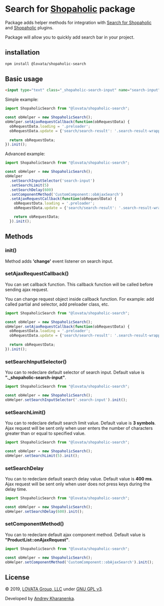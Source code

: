 # Search for [Shopaholic](https://octobercms.com/plugin/lovata-shopaholic) package

Package adds helper methods for integration with [Search for Shopaholic](https://octobercms.com/plugin/lovata-searchshopaholic)
and [Shopaholic](https://octobercms.com/plugin/lovata-shopaholic) plugins.

Package will allow you to quickly add search bar in your project.

## installation

```bash
npm install @lovata/shopaholic-search
```

## Basic usage

```html
<input type="text" class="_shopaholic-search-input" name="search-input" value="">
```

Simple example:
```javascript
import ShopaholicSearch from "@lovata/shopaholic-search";

const obHelper = new ShopaholicSearch();
obHelper.setAjaxRequestCallback(function(obRequestData) {
  obRequestData.loading = '.preloader';
  obRequestData.update = {'search/search-result': '.search-result-wrapper'};
  
  return obRequestData;
}).init();
```

Advanced example:
```javascript
import ShopaholicSearch from "@lovata/shopaholic-search";

const obHelper = new ShopaholicSearch();
obHelper
  .setSearchInputSelector('search-input')
  .setSearchLimit(5)
  .setSearchDelay(600)
  .setComponentMethod('CustomComponent::obAjaxSearch')
  .setAjaxRequestCallback(function(obRequestData) {
    obRequestData.loading = '.preloader';
    obRequestData.update = {'search/search-result': '.search-result-wrapper'};

    return obRequestData;
  }).init();
```


## Methods

### init()

Method adds **'change'** event listener on search input.

### setAjaxRequestCallback()

You can set callback function. This callback function will be called before sending ajax request.

You can change request object inside callback function. For example: add called partial and selector, add preloader class, etc.

```javascript
import ShopaholicSearch from "@lovata/shopaholic-search";

const obHelper = new ShopaholicSearch();
obHelper.setAjaxRequestCallback(function(obRequestData) {
  obRequestData.loading = '.preloader';
  obRequestData.update = {'search/search-result': '.search-result-wrapper'};
  
  return obRequestData;
}).init();
```

### setSearchInputSelector()

You can to redeclare default selector of search input.
Default value is **"._shopaholic-search-input"**.

```javascript
import ShopaholicSearch from "@lovata/shopaholic-search";

const obHelper = new ShopaholicSearch();
obHelper.setSearchInputSelector('.search-input').init();
```

### setSearchLimit()

You can to redeclare default search limit value.
Default value is **3 symbols**.
Ajax request will be sent only when user enters the number of characters greater than or equal to specified value.

```javascript
import ShopaholicSearch from "@lovata/shopaholic-search";

const obHelper = new ShopaholicSearch();
obHelper.setSearchLimit(5).init();
```

### setSearchDelay

You can to redeclare default search delay value.
Default value is **400 ms**.
Ajax request will be sent only when user does not press keys during the delay time.

```javascript
import ShopaholicSearch from "@lovata/shopaholic-search";

const obHelper = new ShopaholicSearch();
obHelper.setSearchDelay(600).init();
```
 
### setComponentMethod()

You can to redeclare default ajax component method.
Default value is **"ProductList::onAjaxRequest"**.

```javascript
import ShopaholicSearch from "@lovata/shopaholic-search";

const obHelper = new ShopaholicSearch();
obHelper.setComponentMethod('CustomComponent::obAjaxSearch').init();
```

## License

© 2019, [LOVATA Group, LLC](https://github.com/lovata) under [GNU GPL v3](https://opensource.org/licenses/GPL-3.0).

Developed by [Andrey Kharanenka](https://github.com/kharanenka).